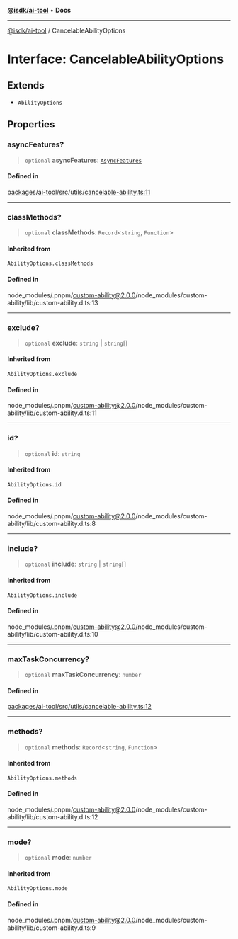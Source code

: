 [**@isdk/ai-tool**](../README.md) • **Docs**

***

[@isdk/ai-tool](../globals.md) / CancelableAbilityOptions

# Interface: CancelableAbilityOptions

## Extends

- `AbilityOptions`

## Properties

### asyncFeatures?

> `optional` **asyncFeatures**: [`AsyncFeatures`](../enumerations/AsyncFeatures.md)

#### Defined in

[packages/ai-tool/src/utils/cancelable-ability.ts:11](https://github.com/isdk/ai-tool.js/blob/fe6b47f429fb128627d2210e367fa914b891d314/src/utils/cancelable-ability.ts#L11)

***

### classMethods?

> `optional` **classMethods**: `Record`\<`string`, `Function`\>

#### Inherited from

`AbilityOptions.classMethods`

#### Defined in

node\_modules/.pnpm/custom-ability@2.0.0/node\_modules/custom-ability/lib/custom-ability.d.ts:13

***

### exclude?

> `optional` **exclude**: `string` \| `string`[]

#### Inherited from

`AbilityOptions.exclude`

#### Defined in

node\_modules/.pnpm/custom-ability@2.0.0/node\_modules/custom-ability/lib/custom-ability.d.ts:11

***

### id?

> `optional` **id**: `string`

#### Inherited from

`AbilityOptions.id`

#### Defined in

node\_modules/.pnpm/custom-ability@2.0.0/node\_modules/custom-ability/lib/custom-ability.d.ts:8

***

### include?

> `optional` **include**: `string` \| `string`[]

#### Inherited from

`AbilityOptions.include`

#### Defined in

node\_modules/.pnpm/custom-ability@2.0.0/node\_modules/custom-ability/lib/custom-ability.d.ts:10

***

### maxTaskConcurrency?

> `optional` **maxTaskConcurrency**: `number`

#### Defined in

[packages/ai-tool/src/utils/cancelable-ability.ts:12](https://github.com/isdk/ai-tool.js/blob/fe6b47f429fb128627d2210e367fa914b891d314/src/utils/cancelable-ability.ts#L12)

***

### methods?

> `optional` **methods**: `Record`\<`string`, `Function`\>

#### Inherited from

`AbilityOptions.methods`

#### Defined in

node\_modules/.pnpm/custom-ability@2.0.0/node\_modules/custom-ability/lib/custom-ability.d.ts:12

***

### mode?

> `optional` **mode**: `number`

#### Inherited from

`AbilityOptions.mode`

#### Defined in

node\_modules/.pnpm/custom-ability@2.0.0/node\_modules/custom-ability/lib/custom-ability.d.ts:9
